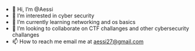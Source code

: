 - 👋 Hi, I’m @Aessi
- 👀 I’m interested in cyber security 
- 🌱 I’m currently learning networking and os basics
- 💞️ I’m looking to collaborate on CTF challanges and other cybersecurity challanges
- 📫 How to reach me email me at aessi27@gmail.com

<!---
Axxxx/Axxxx is a ✨ special ✨ repository because its `README.md` (this file) appears on your GitHub profile.
You can click the Preview link to take a look at your changes.
--->
